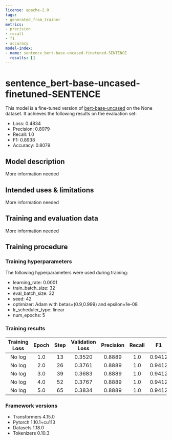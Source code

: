 ```yaml
---
license: apache-2.0
tags:
- generated_from_trainer
metrics:
- precision
- recall
- f1
- accuracy
model-index:
- name: sentence_bert-base-uncased-finetuned-SENTENCE
  results: []
---
```


<!-- This model card has been generated automatically according to the information the Trainer had access to. You
should probably proofread and complete it, then remove this comment. -->

# sentence_bert-base-uncased-finetuned-SENTENCE

This model is a fine-tuned version of [bert-base-uncased](https://huggingface.co/bert-base-uncased) on the None dataset.
It achieves the following results on the evaluation set:
- Loss: 0.4834
- Precision: 0.8079
- Recall: 1.0
- F1: 0.8938
- Accuracy: 0.8079

## Model description

More information needed

## Intended uses & limitations

More information needed

## Training and evaluation data

More information needed

## Training procedure

### Training hyperparameters

The following hyperparameters were used during training:
- learning_rate: 0.0001
- train_batch_size: 32
- eval_batch_size: 32
- seed: 42
- optimizer: Adam with betas=(0.9,0.999) and epsilon=1e-08
- lr_scheduler_type: linear
- num_epochs: 5

### Training results

| Training Loss | Epoch | Step | Validation Loss | Precision | Recall | F1     | Accuracy |
|:-------------:|:-----:|:----:|:---------------:|:---------:|:------:|:------:|:--------:|
| No log        | 1.0   | 13   | 0.3520          | 0.8889    | 1.0    | 0.9412 | 0.8889   |
| No log        | 2.0   | 26   | 0.3761          | 0.8889    | 1.0    | 0.9412 | 0.8889   |
| No log        | 3.0   | 39   | 0.3683          | 0.8889    | 1.0    | 0.9412 | 0.8889   |
| No log        | 4.0   | 52   | 0.3767          | 0.8889    | 1.0    | 0.9412 | 0.8889   |
| No log        | 5.0   | 65   | 0.3834          | 0.8889    | 1.0    | 0.9412 | 0.8889   |


### Framework versions

- Transformers 4.15.0
- Pytorch 1.10.1+cu113
- Datasets 1.18.0
- Tokenizers 0.10.3
